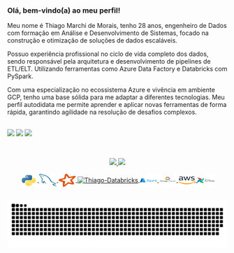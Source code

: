 ### Olá, bem-vindo(a) ao meu perfil!

Meu nome é Thiago Marchi de Morais, tenho 28 anos, engenheiro de Dados com formação em Análise e Desenvolvimento de Sistemas, focado na construção e otimização de soluções de dados escaláveis.

Possuo experiência profissional no ciclo de vida completo dos dados, sendo responsável pela arquitetura e desenvolvimento de pipelines de ETL/ELT. Utilizando ferramentas como Azure Data Factory e Databricks com PySpark.

Com uma especialização no ecossistema Azure e vivência em ambiente GCP, tenho uma base sólida para me adaptar a diferentes tecnologias. Meu perfil autodidata me permite aprender e aplicar novas ferramentas de forma rápida, garantindo agilidade na resolução de desafios complexos.

<br>

<div>
  <a href="https://linkedin.com/in/thiago-marchi" target="_blank"><img src="https://img.shields.io/badge/-LinkedIn-%230077B5?style=for-the-badge&logo=linkedin&logoColor=white" target="_blank"></a> 
  <a href = "mailto:thiagomarchi.dev@gmail.com" target="_blank"><img src="https://img.shields.io/badge/Gmail-D14836?style=for-the-badge&logo=gmail&logoColor=white" target="_blank"></a>
  <a href="https://discordapp.com/users/252986251685265408" target="_blank"><img src="https://img.shields.io/badge/Discord-7289DA?style=for-the-badge&logo=discord&logoColor=white" target="_blank"></a> 
</div>

##
<br>

  <div align="center">
  <a href="https://github.com/ThiagoMarchi">
  <img height="160em" src="https://github-readme-stats.vercel.app/api?username=ThiagoMarchi&show_icons=true&theme=tokyonight&include_all_commits=true&count_private=true"/>
  <img height="160em" src="https://github-readme-stats.vercel.app/api/top-langs/?username=ThiagoMarchi&layout=compact&langs_count=7&theme=tokyonight"/>
</div>
  
 <div align="center"><br>
   <img align="center" alt="Thiago-Python" height="30" width="40" src="https://raw.githubusercontent.com/devicons/devicon/master/icons/python/python-original.svg">
   <img align="center" alt="Thiago-MySQL" height="30" width="40" src="https://raw.githubusercontent.com/devicons/devicon/master/icons/mysql/mysql-original.svg">
   <img align="center" alt="Thiago-Spark" height="30" width="40" src="https://raw.githubusercontent.com/devicons/devicon/master/icons/apachespark/apachespark-original.svg">
   <img align="center" alt="Thiago-Databricks" height="30" width="40" src="http://www.w3.org/2000/svg">
   <img align="center" alt="Thiago-Azure" height="30" width="40" src="https://raw.githubusercontent.com/devicons/devicon/refs/heads/master/icons/azure/azure-original-wordmark.svg">
   <img align="center" alt="Thiago-GCP" height="30" width="40" src="https://github.com/devicons/devicon/blob/master/icons/googlecloud/googlecloud-original-wordmark.svg">
   <img align="center" alt="Thiago-AWS" height="30" width="40" src="https://raw.githubusercontent.com/devicons/devicon/master/icons/amazonwebservices/amazonwebservices-original-wordmark.svg">
   <img align="center" alt="Thiago-Airflow" height="30" width="40" src="https://raw.githubusercontent.com/devicons/devicon/refs/heads/master/icons/apacheairflow/apacheairflow-original-wordmark.svg">
</div>

  ##
  
  ![Snake animation](https://github.com/ThiagoMarchi/ThiagoMarchi/blob/output/github-contribution-grid-snake.svg)
